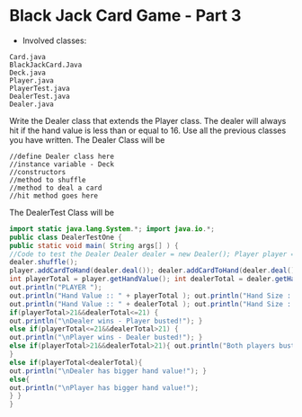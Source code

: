 # Black Jack Card Game - Part 3

* Involved classes:
```
Card.java 
BlackJackCard.Java 
Deck.java 
Player.java 
PlayerTest.java
DealerTest.java 
Dealer.java
```
Write the Dealer class that extends the Player class. The dealer will always hit if the hand value is less than or equal to 16. Use all the previous classes you have written.
The Dealer Class will be

```
//define Dealer class here 
//instance variable - Deck
//constructors 
//method to shuffle 
//method to deal a card 
//hit method goes here
```

The DealerTest Class will be

```java
import static java.lang.System.*; import java.io.*;
public class DealerTestOne {
public static void main( String args[] ) {
//Code to test the Dealer Dealer dealer = new Dealer(); Player player = new Player();
dealer.shuffle();
player.addCardToHand(dealer.deal()); dealer.addCardToHand(dealer.deal()); player.addCardToHand(dealer.deal()); dealer.addCardToHand(dealer.deal());
int playerTotal = player.getHandValue(); int dealerTotal = dealer.getHandValue();
out.println("PLAYER ");
out.println("Hand Value :: " + playerTotal ); out.println("Hand Size :: " + player.getHandSize() ); out.println("Cards in Hand :: " + player.toString() ); out.println("\nDEALER ");
out.println("Hand Value :: " + dealerTotal ); out.println("Hand Size :: " + dealer.getHandSize() ); out.println("Cards in Hand :: " + dealer.toString() );
if(playerTotal>21&&dealerTotal<=21) {
out.println("\nDealer wins - Player busted!"); }
else if(playerTotal<=21&&dealerTotal>21) {
out.println("\nPlayer wins - Dealer busted!"); }
else if(playerTotal>21&&dealerTotal>21){ out.println("Both players bust!");
}
else if(playerTotal<dealerTotal){
out.println("\nDealer has bigger hand value!"); }
else{
out.println("\nPlayer has bigger hand value!");
} }
}
```
